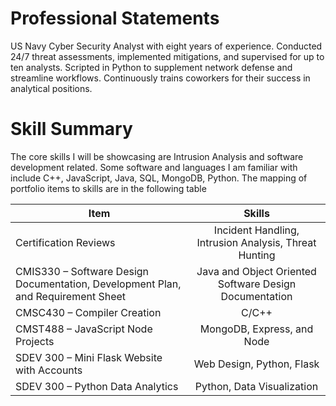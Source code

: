 # Professional Statements #
US Navy Cyber Security Analyst with eight years of experience. Conducted 24/7 threat assessments, implemented mitigations, and supervised for up to ten analysts. Scripted in Python to supplement network defense and streamline workflows. Continuously trains coworkers for their success in analytical positions. 

# Skill Summary #
The core skills I will be showcasing are Intrusion Analysis and software development related. Some software and languages I am familiar with include C++, JavaScript, Java, SQL, MongoDB, Python. The mapping of portfolio items to skills are in the following table

| Item        | Skills          |
| ------------- |:-------------:|
| Certification Reviews | Incident Handling, Intrusion Analysis, Threat Hunting |
| CMIS330 – Software Design Documentation, Development Plan, and Requirement Sheet | Java and Object Oriented Software Design Documentation |
| CMSC430 – Compiler Creation | C/C++  |
| CMST488 – JavaScript Node Projects | MongoDB, Express, and Node |
| SDEV 300 – Mini Flask Website with Accounts | Web Design, Python, Flask |
| SDEV 300 – Python Data Analytics | Python, Data Visualization |
